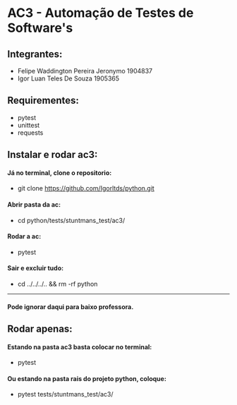 # AC3 - Automação de Testes de Software's
## Integrantes:
  - Felipe Waddington Pereira Jeronymo 1904837
  - Igor Luan Teles De Souza 1905365

## Requirementes:
- pytest
- unittest
- requests

## Instalar e rodar ac3:
#### Já no terminal, clone o repositorio:
- git clone https://github.com/Igorltds/python.git
#### Abrir pasta da ac:
- cd python/tests/stuntmans_test/ac3/
#### Rodar a ac:
- pytest
#### Sair e excluir tudo:
- cd ../../../.. && rm -rf python

---
#### Pode ignorar daqui para baixo professora.


## Rodar apenas:
#### Estando na pasta ac3 basta colocar no terminal:
- pytest
#### Ou estando na pasta rais do projeto python, coloque:
- pytest tests/stuntmans_test/ac3/
